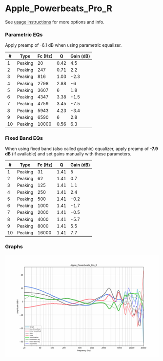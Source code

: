 # Apple_Powerbeats_Pro_R
See [usage instructions](https://github.com/jaakkopasanen/AutoEq#usage) for more options and info.

### Parametric EQs
Apply preamp of -6.1 dB when using parametric equalizer.

|   # | Type    |   Fc (Hz) |    Q |   Gain (dB) |
|-----|---------|-----------|------|-------------|
|   1 | Peaking |        20 | 0.42 |         4.5 |
|   2 | Peaking |       247 | 0.71 |         2.2 |
|   3 | Peaking |       816 | 1.03 |        -2.3 |
|   4 | Peaking |      2798 | 2.88 |        -6   |
|   5 | Peaking |      3607 | 6    |         1.8 |
|   6 | Peaking |      4347 | 3.38 |        -1.5 |
|   7 | Peaking |      4759 | 3.45 |        -7.5 |
|   8 | Peaking |      5943 | 4.23 |        -3.4 |
|   9 | Peaking |      6590 | 6    |         2.8 |
|  10 | Peaking |     10000 | 0.56 |         6.3 |

### Fixed Band EQs
When using fixed band (also called graphic) equalizer, apply preamp of **-7.9 dB** (if available) and set gains manually with these parameters.

|   # | Type    |   Fc (Hz) |    Q |   Gain (dB) |
|-----|---------|-----------|------|-------------|
|   1 | Peaking |        31 | 1.41 |         5   |
|   2 | Peaking |        62 | 1.41 |         0.7 |
|   3 | Peaking |       125 | 1.41 |         1.1 |
|   4 | Peaking |       250 | 1.41 |         2.4 |
|   5 | Peaking |       500 | 1.41 |        -0.2 |
|   6 | Peaking |      1000 | 1.41 |        -1.7 |
|   7 | Peaking |      2000 | 1.41 |        -0.5 |
|   8 | Peaking |      4000 | 1.41 |        -5.7 |
|   9 | Peaking |      8000 | 1.41 |         5.5 |
|  10 | Peaking |     16000 | 1.41 |         7.7 |

### Graphs
![](./Apple_Powerbeats_Pro_R.png)
